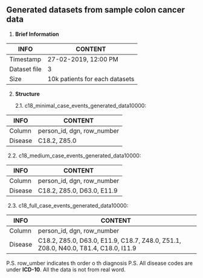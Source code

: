 ## Generated datasets from sample colon cancer data

1. **Brief Information**

| INFO         | CONTENT                        |
| ------------ | ------------------------------ |
| Timestamp    | 27-02-2019, 12:00 PM           |
| Dataset file | 3                              |
| Size         | 10k patients for each datasets |



2. **Structure**

   2.1. c18_minimal_case_events_generated_data10000:

| INFO    | CONTENT                    |
| ------- | -------------------------- |
| Column  | person_id, dgn, row_number |
| Disease | C18.2, Z85.0               |

​	2.2. c18_medium_case_events_generated_data10000:

| INFO    | CONTENT                    |
| ------- | -------------------------- |
| Column  | person_id, dgn, row_number |
| Disease | C18.2, Z85.0, D63.0, E11.9 |

​	2.3. c18_full_case_events_generated_data10000:

| INFO    | CONTENT                                                                   |
| ------- | ------------------------------------------------------------------------- |
| Column  | person_id, dgn, row_number                                                |
| Disease | C18.2, Z85.0, D63.0, E11.9, C18.7, Z48.0, Z51.1, Z08.0, N40.0, T81.4, C18.0, I11.9|

P.S. row_umber indicates th order o th diagnosis
P.S. All disease codes are under **ICD-10**. All the data is not from real word.
